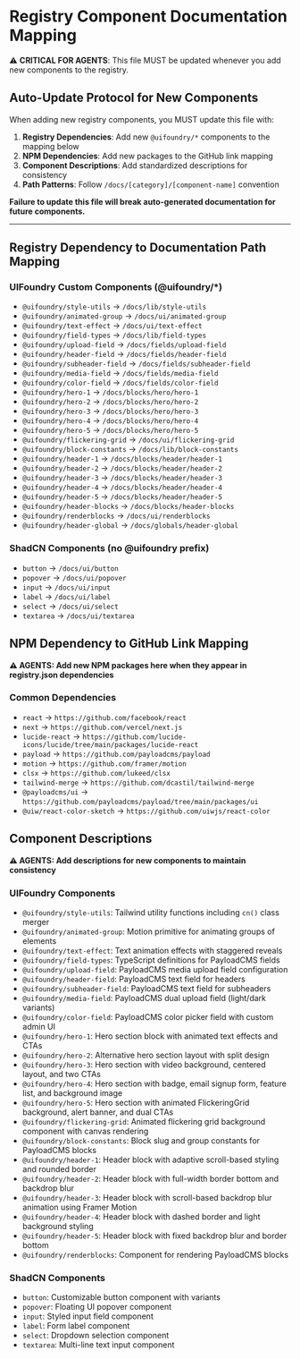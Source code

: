 # Registry Component Documentation Mapping

⚠️ **CRITICAL FOR AGENTS**: This file MUST be updated whenever you add new components to the registry.

## Auto-Update Protocol for New Components

When adding new registry components, you MUST update this file with:

1. **Registry Dependencies**: Add new `@uifoundry/*` components to the mapping below
2. **NPM Dependencies**: Add new packages to the GitHub link mapping
3. **Component Descriptions**: Add standardized descriptions for consistency
4. **Path Patterns**: Follow `/docs/[category]/[component-name]` convention

**Failure to update this file will break auto-generated documentation for future components.**

---

## Registry Dependency to Documentation Path Mapping

### UIFoundry Custom Components (@uifoundry/\*)

- `@uifoundry/style-utils` → `/docs/lib/style-utils`
- `@uifoundry/animated-group` → `/docs/ui/animated-group`
- `@uifoundry/text-effect` → `/docs/ui/text-effect`
- `@uifoundry/field-types` → `/docs/lib/field-types`
- `@uifoundry/upload-field` → `/docs/fields/upload-field`
- `@uifoundry/header-field` → `/docs/fields/header-field`
- `@uifoundry/subheader-field` → `/docs/fields/subheader-field`
- `@uifoundry/media-field` → `/docs/fields/media-field`
- `@uifoundry/color-field` → `/docs/fields/color-field`
- `@uifoundry/hero-1` → `/docs/blocks/hero/hero-1`
- `@uifoundry/hero-2` → `/docs/blocks/hero/hero-2`
- `@uifoundry/hero-3` → `/docs/blocks/hero/hero-3`
- `@uifoundry/hero-4` → `/docs/blocks/hero/hero-4`
- `@uifoundry/hero-5` → `/docs/blocks/hero/hero-5`
- `@uifoundry/flickering-grid` → `/docs/ui/flickering-grid`
- `@uifoundry/block-constants` → `/docs/lib/block-constants`
- `@uifoundry/header-1` → `/docs/blocks/header/header-1`
- `@uifoundry/header-2` → `/docs/blocks/header/header-2`
- `@uifoundry/header-3` → `/docs/blocks/header/header-3`
- `@uifoundry/header-4` → `/docs/blocks/header/header-4`
- `@uifoundry/header-5` → `/docs/blocks/header/header-5`
- `@uifoundry/header-blocks` → `/docs/blocks/header-blocks`
- `@uifoundry/renderblocks` → `/docs/ui/renderblocks`
- `@uifoundry/header-global` → `/docs/globals/header-global`

### ShadCN Components (no @uifoundry prefix)

- `button` → `/docs/ui/button`
- `popover` → `/docs/ui/popover`
- `input` → `/docs/ui/input`
- `label` → `/docs/ui/label`
- `select` → `/docs/ui/select`
- `textarea` → `/docs/ui/textarea`

## NPM Dependency to GitHub Link Mapping

**⚠️ AGENTS: Add new NPM packages here when they appear in registry.json dependencies**

### Common Dependencies

- `react` → `https://github.com/facebook/react`
- `next` → `https://github.com/vercel/next.js`
- `lucide-react` → `https://github.com/lucide-icons/lucide/tree/main/packages/lucide-react`
- `payload` → `https://github.com/payloadcms/payload`
- `motion` → `https://github.com/framer/motion`
- `clsx` → `https://github.com/lukeed/clsx`
- `tailwind-merge` → `https://github.com/dcastil/tailwind-merge`
- `@payloadcms/ui` → `https://github.com/payloadcms/payload/tree/main/packages/ui`
- `@uiw/react-color-sketch` → `https://github.com/uiwjs/react-color`

## Component Descriptions

**⚠️ AGENTS: Add descriptions for new components to maintain consistency**

### UIFoundry Components

- `@uifoundry/style-utils`: Tailwind utility functions including `cn()` class merger
- `@uifoundry/animated-group`: Motion primitive for animating groups of elements
- `@uifoundry/text-effect`: Text animation effects with staggered reveals
- `@uifoundry/field-types`: TypeScript definitions for PayloadCMS fields
- `@uifoundry/upload-field`: PayloadCMS media upload field configuration
- `@uifoundry/header-field`: PayloadCMS text field for headers
- `@uifoundry/subheader-field`: PayloadCMS text field for subheaders
- `@uifoundry/media-field`: PayloadCMS dual upload field (light/dark variants)
- `@uifoundry/color-field`: PayloadCMS color picker field with custom admin UI
- `@uifoundry/hero-1`: Hero section block with animated text effects and CTAs
- `@uifoundry/hero-2`: Alternative hero section layout with split design
- `@uifoundry/hero-3`: Hero section with video background, centered layout, and two CTAs
- `@uifoundry/hero-4`: Hero section with badge, email signup form, feature list, and background image
- `@uifoundry/hero-5`: Hero section with animated FlickeringGrid background, alert banner, and dual CTAs
- `@uifoundry/flickering-grid`: Animated flickering grid background component with canvas rendering
- `@uifoundry/block-constants`: Block slug and group constants for PayloadCMS blocks
- `@uifoundry/header-1`: Header block with adaptive scroll-based styling and rounded border
- `@uifoundry/header-2`: Header block with full-width border bottom and backdrop blur
- `@uifoundry/header-3`: Header block with scroll-based backdrop blur animation using Framer Motion
- `@uifoundry/header-4`: Header block with dashed border and light background styling
- `@uifoundry/header-5`: Header block with fixed backdrop blur and border bottom
- `@uifoundry/renderblocks`: Component for rendering PayloadCMS blocks

### ShadCN Components

- `button`: Customizable button component with variants
- `popover`: Floating UI popover component
- `input`: Styled input field component
- `label`: Form label component
- `select`: Dropdown selection component
- `textarea`: Multi-line text input component
